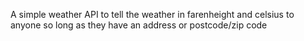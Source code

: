 A simple weather API to tell the weather in farenheight and celsius to anyone so long as they have an address or postcode/zip code

